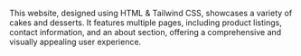 This website, designed using HTML & Tailwind CSS, showcases a variety of cakes and desserts. 
It features multiple pages, including product listings, contact information, and an about section, offering a comprehensive and visually appealing user experience.
